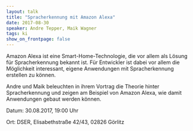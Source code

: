 ```yaml
---
layout: talk
title: "Spracherkennung mit Amazon Alexa"
date: 2017-08-30
speaker: Andre Tepper, Maik Wagner
tags: ki
show_on_frontpage: false
---
```


Amazon Alexa ist eine Smart-Home-Technologie, die vor allem als Lösung für Spracherkennung bekannt ist.
Für Entwickler ist dabei vor allem die Möglichkeit interessant, eigene Anwendungen mit Spracherkennung erstellen zu können.

Andre und Maik beleuchten in ihrem Vortrag die Theorie hinter Spracherkennung und zeigen am Beispiel
von Amazon Alexa, wie damit Anwendungen gebaut werden können.


Datum: 30.08.2017, 19:00 Uhr

Ort: DSER, Elisabethstraße 42/43, 02826 Görlitz
